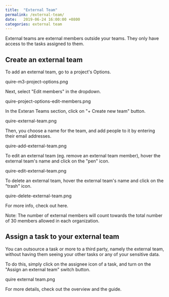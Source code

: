 ```yaml
---
title:  "External Team"
permalink: /external-team/
date:   2019-06-24 16:00:00 +0800
categories: external team
---
```


External teams are external members outside your teams. They only have access to the tasks assigned to them.

## Create an external team 

To add an external team, go to a project's Options.

quire-m3-project-options.png

Next, select "Edit members" in the dropdown.

quire-project-options-edit-members.png

In the Exteran Teams section, click on "+ Create new team" button.

quire-external-team.png

Then, you choose a name for the team, and add people to it by entering their email addresses.

quire-add-external-team.png

To edit an external team (eg. remove an external team member), hover the external team's name and click on the "pen" icon.

quire-edit-external-team.png

To delete an external team, hover the external team's name and click on the "trash" icon.

quire-delete-external-team.png

For more info, check out here.

Note: The number of external members will count towards the total number of 30 members allowed in each organization.










## Assign a task to your external team

You can outsource a task or more to a third party, namely the external team, without having them seeing your other tasks or any of your sensitive data.

To do this, simply click on the assignee icon of a task, and turn on the "Assign an external team" switch button.

quire external team.png

For more details,  check out the overview and the guide.